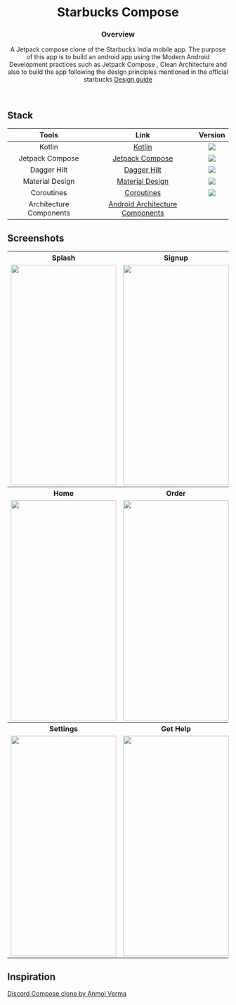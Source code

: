 <h1 align=center>Starbucks Compose</h1>

<h3 align=center>Overview</h3>
<p align=center>A Jetpack compose clone of the Starbucks India mobile app. The purpose of this app is to build an android app using the Modern Android Development practices such as Jetpack Compose , Clean Architecture and also to build the app following the design principles mentioned in the official starbucks <a href="https://creative.starbucks.com/">Design guide</a></p>

<br/>

## Stack

| Tools | Link | Version |
|     :---:      |   :---: | :---:|
| Kotlin | [Kotlin](https://kotlinlang.org) | <img src="https://img.shields.io/badge/Kotlin-1.7.0-blue" /> |
| Jetpack Compose | [Jetpack Compose](https://developer.android.com/jetpack/compose) | <img src="https://img.shields.io/badge/Jetpack%20Compose-1.2.0-brightgreen" /> |
| Dagger Hilt | [Dagger Hilt](https://developer.android.com/training/dependency-injection/hilt-android) | <img src="https://img.shields.io/badge/Dagger%20Hilt-2.43-red" /> |
| Material Design | [Material Design](https://developer.android.com/jetpack/androidx/releases/compose-material) | <img src="https://img.shields.io/badge/Compose%20Material-1.2.0-blue" /> |
| Coroutines | [Coroutines](https://kotlinlang.org/docs/coroutines-guide.html) | <img src="https://img.shields.io/badge/Coroutines%20-1.6.0-yellow" /> |
| Architecture Components | [Android Architecture Components](https://developer.android.com/topic/libraries/architecture) |  |

## Screenshots

<table style="width:100%">
  <tr>
    <th>Splash</th>
    <th>Signup</th>
    <th>Login</th>
  </tr>
  <tr>
    <td><img src = "https://user-images.githubusercontent.com/37804253/210037900-d31ad2a0-c7fc-4ef1-b00e-5b7634ec0b45.png" width=240 height=500/></td>
    <td><img src = "https://user-images.githubusercontent.com/37804253/220575879-2d84ad82-4023-4bd6-9cd3-e4d11de6587f.gif" width=240 height=500/></td>
    <td><img src = "https://user-images.githubusercontent.com/37804253/220575834-e7092ee7-a14e-47ba-a617-7a8ef3af3bfb.gif" width=240 height=500/></td>
  </tr>
  <tr>
    <th>Home</th>
    <th>Order</th>
    <th>Profile</th>
  </tr>
  <tr>
    <td><img src = "https://user-images.githubusercontent.com/37804253/210037894-918d91e9-65d8-4594-8451-7fb63f31cea6.jpg" width=240 height=500/></td>
    <td><img src = "https://user-images.githubusercontent.com/37804253/210132247-38084a7e-c5b9-49bd-8f5d-e477399d4645.gif" width=240 height=500/></td>
    <td><img src = "https://user-images.githubusercontent.com/37804253/218002459-d848a448-1c91-4261-9fc0-dee24f1d52a5.png" width=240 height=500/></td>
  </tr>
  <tr>
    <th>Settings</th>
    <th>Get Help</th>
  </tr>
  <tr>
    <td><img src = "https://user-images.githubusercontent.com/37804253/218139167-9f2360e7-08d8-4ceb-94a0-6d333ebde120.gif" width=240 height=500/></td>
    <td><img src = "https://user-images.githubusercontent.com/37804253/220557466-ebde662b-fd21-474f-aee4-f6bd1785bb3d.png" width=240 height=500/></td>
  </tr>
</table>

## Inspiration

[Discord Compose clone by Anmol Verma](https://github.com/Anmol92verma/DiscordJetpackCompose)






